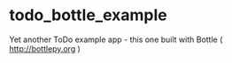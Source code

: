 todo_bottle_example
===================

Yet another ToDo example app - this one built with Bottle ( http://bottlepy.org )